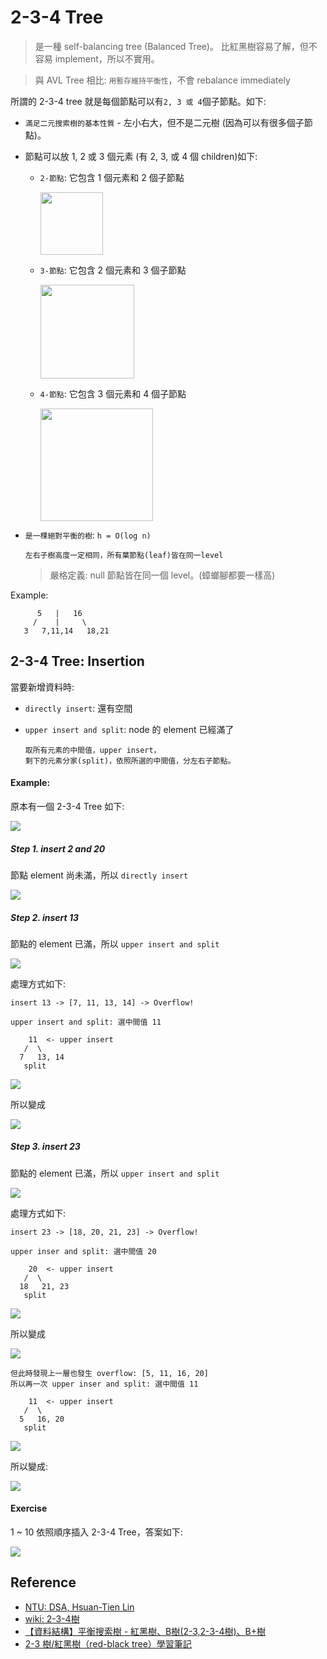 # 2-3-4 Tree

> 是一種 self-balancing tree (Balanced Tree)。
> 比紅黑樹容易了解，但不容易 implement，所以不實用。

> 與 AVL Tree 相比: `用暫存維持平衡性`，不會 rebalance immediately

所謂的 2-3-4 tree 就是每個節點可以有`2, 3 或 4`個子節點。如下:

- `滿足二元搜索樹的基本性質` - 左小右大，但不是二元樹 (因為可以有很多個子節點)。
- 節點可以放 1, 2 或 3 個元素 (有 2, 3, 或 4 個 children)如下:
  - `2-節點`: 它包含 1 個元素和 2 個子節點

    <img src="images/2-node.png" width=100>

  - `3-節點`: 它包含 2 個元素和 3 個子節點

    <img src="images/3-node.png" width=150>

  - `4-節點`: 它包含 3 個元素和 4 個子節點

    <img src="images/4-node.png" width=180>

- `是一棵絕對平衡的樹`: `h = O(log n)`

    ```
    左右子樹高度一定相同，所有葉節點(leaf)皆在同一level
    ```

    > 嚴格定義: null 節點皆在同一個 level。(蟑螂腳都要一樣高)

Example:

```
      5   |   16
     /    |     \
   3   7,11,14   18,21
```

## 2-3-4 Tree: Insertion

當要新增資料時:

- `directly insert`: 還有空間
- `upper insert and split`: node 的 element 已經滿了

    ```
    取所有元素的中間值，upper insert，
    剩下的元素分家(split)，依照所選的中間值，分左右子節點。
    ```

#### Example:

原本有一個 2-3-4 Tree 如下:

![](images/2-3-4_tree.png)

##### Step 1. insert 2 and 20

節點 element 尚未滿，所以 `directly insert`

![](images/2-3-4_tree_insert_1.png)

##### Step 2. insert 13

節點的 element 已滿，所以 `upper insert and split`

![](images/2-3-4_tree_insert_2.png)

處理方式如下:

```
insert 13 -> [7, 11, 13, 14] -> Overflow!

upper insert and split: 選中間值 11

    11  <- upper insert
   /  \
  7   13, 14
   split
```

![](images/upper_insert_split.png)

所以變成

![](images/2-3-4_tree_2.png)

##### Step 3. insert 23

節點的 element 已滿，所以 `upper insert and split`

![](images/2-3-4_tree_insert_3.png)

處理方式如下:

```
insert 23 -> [18, 20, 21, 23] -> Overflow!

upper inser and split: 選中間值 20

    20  <- upper insert
   /  \
  18   21, 23
   split
```

![](images/upper_insert_split_2.png)

所以變成

![](images/2-3-4_tree_insert_4.png)

```
但此時發現上一層也發生 overflow: [5, 11, 16, 20]
所以再一次 upper inser and split: 選中間值 11

    11  <- upper insert
   /  \
  5   16, 20
   split
```

![](images/upper_insert_split_3.png)

所以變成:

![](images/2-3-4_tree_3.png)

#### Exercise

1 ~ 10 依照順序插入 2-3-4 Tree，答案如下:

![](images/2-3-4_tree_example.png)

## Reference

- [NTU: DSA, Hsuan-Tien Lin](https://www.csie.ntu.edu.tw/~htlin/course/dsa20spring/)
- [wiki: 2-3-4樹](https://zh.wikipedia.org/zh-tw/2-3-4%E6%A0%91)
- [【資料結構】平衡搜索樹 - 紅黑樹、B樹(2-3,2-3-4樹)、B+樹](https://z1nhouse.github.io/post/5lQAWUQWk/)
- [2-3 樹/紅黑樹（red-black tree）學習筆記](https://www.796t.com/content/1544501883.html)
